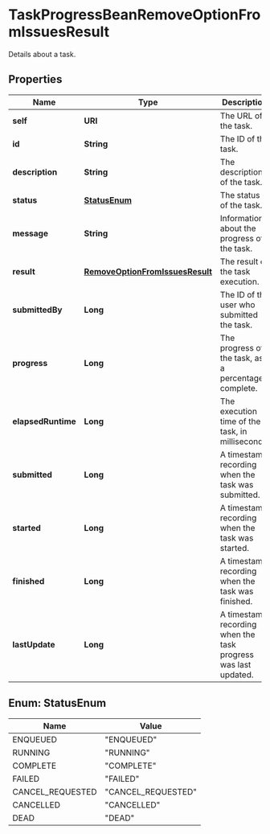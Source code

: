 

# TaskProgressBeanRemoveOptionFromIssuesResult

Details about a task.

## Properties

Name | Type | Description | Notes
------------ | ------------- | ------------- | -------------
**self** | **URI** | The URL of the task. | 
**id** | **String** | The ID of the task. | 
**description** | **String** | The description of the task. |  [optional]
**status** | [**StatusEnum**](#StatusEnum) | The status of the task. | 
**message** | **String** | Information about the progress of the task. |  [optional]
**result** | [**RemoveOptionFromIssuesResult**](RemoveOptionFromIssuesResult.md) | The result of the task execution. |  [optional]
**submittedBy** | **Long** | The ID of the user who submitted the task. | 
**progress** | **Long** | The progress of the task, as a percentage complete. | 
**elapsedRuntime** | **Long** | The execution time of the task, in milliseconds. | 
**submitted** | **Long** | A timestamp recording when the task was submitted. | 
**started** | **Long** | A timestamp recording when the task was started. |  [optional]
**finished** | **Long** | A timestamp recording when the task was finished. |  [optional]
**lastUpdate** | **Long** | A timestamp recording when the task progress was last updated. | 



## Enum: StatusEnum

Name | Value
---- | -----
ENQUEUED | &quot;ENQUEUED&quot;
RUNNING | &quot;RUNNING&quot;
COMPLETE | &quot;COMPLETE&quot;
FAILED | &quot;FAILED&quot;
CANCEL_REQUESTED | &quot;CANCEL_REQUESTED&quot;
CANCELLED | &quot;CANCELLED&quot;
DEAD | &quot;DEAD&quot;



